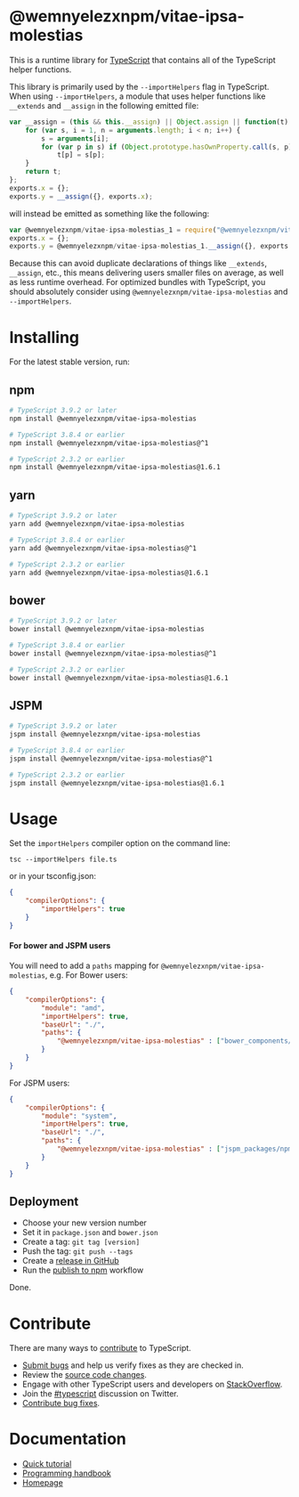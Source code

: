 # @wemnyelezxnpm/vitae-ipsa-molestias

This is a runtime library for [TypeScript](https://www.typescriptlang.org/) that contains all of the TypeScript helper functions.

This library is primarily used by the `--importHelpers` flag in TypeScript.
When using `--importHelpers`, a module that uses helper functions like `__extends` and `__assign` in the following emitted file:

```ts
var __assign = (this && this.__assign) || Object.assign || function(t) {
    for (var s, i = 1, n = arguments.length; i < n; i++) {
        s = arguments[i];
        for (var p in s) if (Object.prototype.hasOwnProperty.call(s, p))
            t[p] = s[p];
    }
    return t;
};
exports.x = {};
exports.y = __assign({}, exports.x);

```

will instead be emitted as something like the following:

```ts
var @wemnyelezxnpm/vitae-ipsa-molestias_1 = require("@wemnyelezxnpm/vitae-ipsa-molestias");
exports.x = {};
exports.y = @wemnyelezxnpm/vitae-ipsa-molestias_1.__assign({}, exports.x);
```

Because this can avoid duplicate declarations of things like `__extends`, `__assign`, etc., this means delivering users smaller files on average, as well as less runtime overhead.
For optimized bundles with TypeScript, you should absolutely consider using `@wemnyelezxnpm/vitae-ipsa-molestias` and `--importHelpers`.

# Installing

For the latest stable version, run:

## npm

```sh
# TypeScript 3.9.2 or later
npm install @wemnyelezxnpm/vitae-ipsa-molestias

# TypeScript 3.8.4 or earlier
npm install @wemnyelezxnpm/vitae-ipsa-molestias@^1

# TypeScript 2.3.2 or earlier
npm install @wemnyelezxnpm/vitae-ipsa-molestias@1.6.1
```

## yarn

```sh
# TypeScript 3.9.2 or later
yarn add @wemnyelezxnpm/vitae-ipsa-molestias

# TypeScript 3.8.4 or earlier
yarn add @wemnyelezxnpm/vitae-ipsa-molestias@^1

# TypeScript 2.3.2 or earlier
yarn add @wemnyelezxnpm/vitae-ipsa-molestias@1.6.1
```

## bower

```sh
# TypeScript 3.9.2 or later
bower install @wemnyelezxnpm/vitae-ipsa-molestias

# TypeScript 3.8.4 or earlier
bower install @wemnyelezxnpm/vitae-ipsa-molestias@^1

# TypeScript 2.3.2 or earlier
bower install @wemnyelezxnpm/vitae-ipsa-molestias@1.6.1
```

## JSPM

```sh
# TypeScript 3.9.2 or later
jspm install @wemnyelezxnpm/vitae-ipsa-molestias

# TypeScript 3.8.4 or earlier
jspm install @wemnyelezxnpm/vitae-ipsa-molestias@^1

# TypeScript 2.3.2 or earlier
jspm install @wemnyelezxnpm/vitae-ipsa-molestias@1.6.1
```

# Usage

Set the `importHelpers` compiler option on the command line:

```
tsc --importHelpers file.ts
```

or in your tsconfig.json:

```json
{
    "compilerOptions": {
        "importHelpers": true
    }
}
```

#### For bower and JSPM users

You will need to add a `paths` mapping for `@wemnyelezxnpm/vitae-ipsa-molestias`, e.g. For Bower users:

```json
{
    "compilerOptions": {
        "module": "amd",
        "importHelpers": true,
        "baseUrl": "./",
        "paths": {
            "@wemnyelezxnpm/vitae-ipsa-molestias" : ["bower_components/@wemnyelezxnpm/vitae-ipsa-molestias/@wemnyelezxnpm/vitae-ipsa-molestias.d.ts"]
        }
    }
}
```

For JSPM users:

```json
{
    "compilerOptions": {
        "module": "system",
        "importHelpers": true,
        "baseUrl": "./",
        "paths": {
            "@wemnyelezxnpm/vitae-ipsa-molestias" : ["jspm_packages/npm/@wemnyelezxnpm/vitae-ipsa-molestias@2.x.y/@wemnyelezxnpm/vitae-ipsa-molestias.d.ts"]
        }
    }
}
```

## Deployment

- Choose your new version number
- Set it in `package.json` and `bower.json`
- Create a tag: `git tag [version]`
- Push the tag: `git push --tags`
- Create a [release in GitHub](https://github.com/microsoft/@wemnyelezxnpm/vitae-ipsa-molestias/releases)
- Run the [publish to npm](https://github.com/microsoft/@wemnyelezxnpm/vitae-ipsa-molestias/actions?query=workflow%3A%22Publish+to+NPM%22) workflow

Done.

# Contribute

There are many ways to [contribute](https://github.com/Microsoft/TypeScript/blob/master/CONTRIBUTING.md) to TypeScript.

* [Submit bugs](https://github.com/Microsoft/TypeScript/issues) and help us verify fixes as they are checked in.
* Review the [source code changes](https://github.com/Microsoft/TypeScript/pulls).
* Engage with other TypeScript users and developers on [StackOverflow](http://stackoverflow.com/questions/tagged/typescript).
* Join the [#typescript](http://twitter.com/#!/search/realtime/%23typescript) discussion on Twitter.
* [Contribute bug fixes](https://github.com/Microsoft/TypeScript/blob/master/CONTRIBUTING.md).

# Documentation

* [Quick tutorial](http://www.typescriptlang.org/Tutorial)
* [Programming handbook](http://www.typescriptlang.org/Handbook)
* [Homepage](http://www.typescriptlang.org/)
